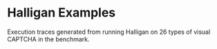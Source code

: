 # Halligan Examples

Execution traces generated from running Halligan on 26 types of visual CAPTCHA in the benchmark.
